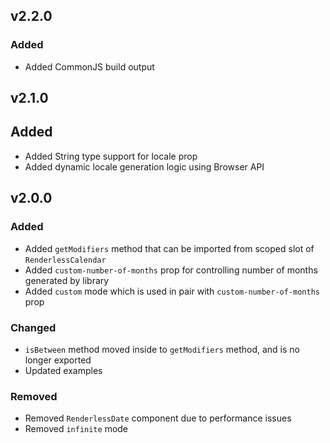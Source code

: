 ## v2.2.0

### Added
- Added CommonJS build output

## v2.1.0

## Added

- Added String type support for locale prop
- Added dynamic locale generation logic using Browser API

## v2.0.0

### Added
- Added `getModifiers` method that can be imported from scoped slot of `RenderlessCalendar`
- Added `custom-number-of-months` prop for controlling number of months generated by library
- Added `custom` mode which is used in pair with `custom-number-of-months` prop

### Changed
- `isBetween` method moved inside to `getModifiers` method, and is no longer exported
- Updated examples

### Removed
- Removed `RenderlessDate` component due to performance issues
- Removed `infinite` mode
